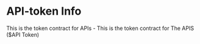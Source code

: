 # API-token Info
This is the token contract for APIs - This is the token contract for The APIS ($API Token)
